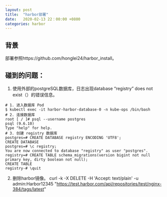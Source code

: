 ```yaml
---
layout: post
title:  "harbor部署"
date:   2020-02-13 22：00:00 +0800
categories: harbor
---
```

## 背景
部署参照https://github.com/honglei24/harbor_install。

## 碰到的问题：
1. 使用外部的postgreSQL数据库，日志出现database “registry” does not exist（）的错误信息。
```
# 1. 进入数据库 Pod
$ kubectl exec -it harbor-harbor-database-0 -n kube-ops /bin/bash
# 2. 连接数据库
root [ / ]# psql --username postgres
psql (9.6.10)
Type "help" for help.
# 3. 创建 registry 数据库
postgres=# CREATE DATABASE registry ENCODING 'UTF8';
CREATE DATABASE
postgres=# \c registry;
You are now connected to database "registry" as user "postgres".
registry=# CREATE TABLE schema_migrations(version bigint not null primary key, dirty boolean not null);
CREATE TABLE
registry-# \quit
```

2. 删除harbor镜像。
curl -k -X DELETE -H 'Accept: text/plain' -u admin:Harbor12345  "https://test.harbor.com/api/repositories/test/nginx-384/tags/latest"